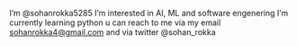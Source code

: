  I’m @sohanrokka5285
 I’m interested in AI, ML and software engenering
 I’m currently learning python
 u can reach to me via my email sohanrokka4@gmail.com and via twitter @sohan_rokka

<!---
sohanrokka5285/sohanrokka5285 is a ✨ special ✨ repository because its `README.md` (this file) appears on your GitHub profile.
You can click the Preview link to take a look at your changes.
--->
